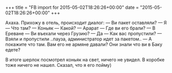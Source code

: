 +++
title = "FB import for 2015-05-02T18:26:26+00:00"
date = "2015-05-02T18:26:26+00:00"
+++

Ахаха. Прихожу в отель, происходит диалог:
— Ви пакет оставляли?
— Я
— Что там?
— Коньяк
— Какой?
— Арарат
— Где ви его брали?
— В Ереване
— Ви въехали через Грузию?
— Да
— Как вас пропустили?
— Взяли и пропустили
..пауза, администратор идет за пакетом..
— А покажите что там. Вам его не армяне давали? Они знали что ви в Баку едете?

В итоге шерлок посмотрел коньяк на свет, ничего не увидел. В коробке тоже ничего не нашел. Сказал, что я его пойму)


